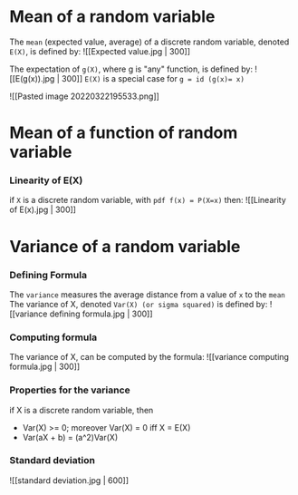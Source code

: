 # Mean of a random variable
The `mean` (expected value, average) of a discrete random variable, denoted `E(X)`, is defined by:
![[Expected value.jpg | 300]]

The expectation of `g(X)`, where g is "any" function, is defined by:
![[E(g(x)).jpg | 300]]
`E(X)` is a special case for  `g = id (g(x)= x)`

![[Pasted image 20220322195533.png]]

# Mean of a function of random variable
### Linearity of E(X)
if `X` is a discrete random variable, with `pdf f(x) = P(X=x)` then:
![[Linearity of E(x).jpg | 300]]

# Variance of a random variable
### Defining Formula
The `variance` measures the average distance from a value of `x` to the `mean`
The variance of X, denoted `Var(X) (or sigma squared)` is defined by:
![[variance defining formula.jpg | 300]]

### Computing formula
The variance of X, can be computed by the formula:
![[variance computing formula.jpg | 300]]

### Properties for the variance
if X is a discrete random variable, then
- Var(X) >= 0; moreover Var(X) = 0 iff X = E(X)
- Var(aX + b) = (a^2)Var(X)

### Standard deviation 
![[standard deviation.jpg | 600]]